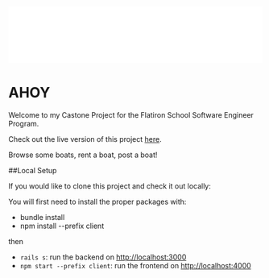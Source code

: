![AHOY Logo](./client/src/components/assets/Ahoyicon.svg)

# AHOY

Welcome to my Castone Project for the Flatiron School Software Engineer Program.

Check out the live version of this project [here](http://ahoy-boats.herokuapp.com).

Browse some boats, rent a boat, post a boat!

##Local Setup

If you would like to clone this project and check it out locally:

You will first need to install the proper packages with:

- bundle install
- npm install --prefix client

then

- `rails s`: run the backend on [http://localhost:3000](http://localhost:3000)
- `npm start --prefix client`: run the frontend on
  [http://localhost:4000](http://localhost:4000)
